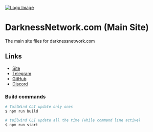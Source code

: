 [![Logo Image](https://cdn.discordapp.com/attachments/875761961521000451/1031513384492990495/photo.png)](https://darknessnetwork.com/)


# DarknessNetwork.com (Main Site)
The main site files for darknessnetwork.com

## Links
* [Site](https://darknessnetwork.com)
* [Telegram](https://t.me/darknessnetworks)
* [GitHub](https://github.com/DarknessNetwork)
* [Discord](https://discord.gg/z2pTjrpw6p)

### Build commands

```bash
# TailWind CLI update only ones
$ npm run build

# tailwind CLI update all the time (while command line active)
$ npm run start
```